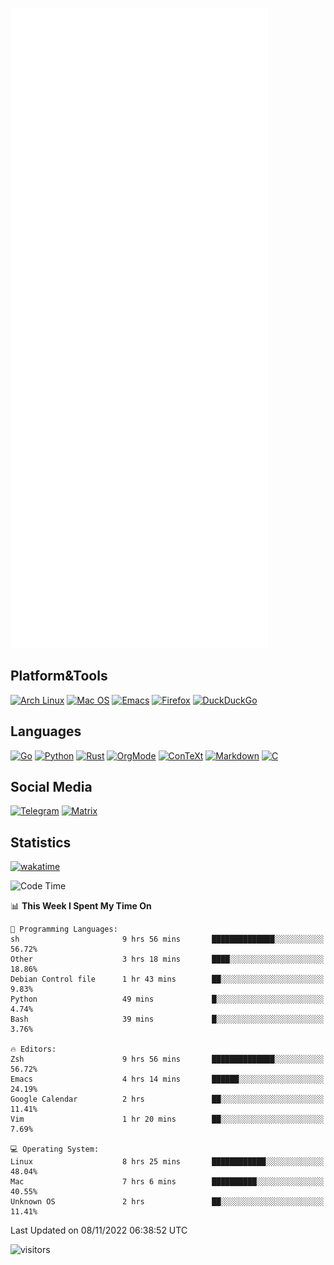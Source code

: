 ![Metrics](https://github.com/SteamedFish/SteamedFish/blob/master/github-metrics.svg)

## Platform&Tools

[![Arch Linux](https://img.shields.io/badge/ArchLinux-1793D1?logo=arch-linux&logoColor=fff&style=flat-square)](https://archlinux.org/)
[![Mac OS](https://img.shields.io/badge/MacOS-000000?style=flat-square&logo=macos&logoColor=F0F0F0)](https://www.apple.com/macos/)
[![Emacs](https://img.shields.io/badge/Emacs-%237F5AB6.svg?&style=flat-square&logo=gnu-emacs&logoColor=white)](https://www.gnu.org/software/emacs/)
[![Firefox](https://img.shields.io/badge/Firefox-FF7139?style=flat-square&logo=Firefox-Browser&logoColor=white)](https://firefox.com/)
[![DuckDuckGo](https://img.shields.io/badge/DuckDuckGo-DE5833?style=flat-square&logo=DuckDuckGo&logoColor=white)](https://duckduckgo.com/)

## Languages

[![Go](https://img.shields.io/badge/Golang-%2300ADD8.svg?style=flat-square&logo=go&logoColor=white)](https://golang.org/)
[![Python](https://img.shields.io/badge/Python-3670A0?style=flat-square&logo=python&logoColor=ffdd54)](https://www.python.org/)
[![Rust](https://img.shields.io/badge/Rust-%23000000.svg?style=flat-square&logo=rust&logoColor=white)](https://www.rust-lang.org/)
[![OrgMode](https://img.shields.io/badge/OrgMode-%23000000.svg?style=flat-square&logo=org&logoColor=white)](https://orgmode.org/)
[![ConTeXt](https://img.shields.io/badge/ConTeXt-%23008080.svg?style=flat-square&logo=latex&logoColor=white)](https://contextgarden.net/)
[![Markdown](https://img.shields.io/badge/MarkDown-%23000000.svg?style=flat-square&logo=markdown&logoColor=white)](https://daringfireball.net/projects/markdown/)
[![C](https://img.shields.io/badge/C-%2300599C.svg?style=flat-square&logo=c&logoColor=white)](https://www.iso.org/standard/74528.html)

## Social Media
[![Telegram](https://img.shields.io/badge/SteamedFish-2CA5E0?style=social&logo=telegram&logoColor=white)](https://t.me/SteamedFish)
[![Matrix](https://img.shields.io/badge/SteamedFish-2CA5E0?style=social&logo=matrix&logoColor=black)](https://matrix.to/#/@i:steamedfish.org)

## Statistics
[![wakatime](https://wakatime.com/badge/user/168280d6-fcf2-4b4f-ad3a-dc4612f35b38.svg)](https://wakatime.com/@168280d6-fcf2-4b4f-ad3a-dc4612f35b38)

<!--START_SECTION:waka-->
![Code Time](http://img.shields.io/badge/Code%20Time-2%2C121%20hrs%2052%20mins-blue)

📊 **This Week I Spent My Time On** 

```text
💬 Programming Languages: 
sh                       9 hrs 56 mins       ██████████████░░░░░░░░░░░   56.72% 
Other                    3 hrs 18 mins       ████░░░░░░░░░░░░░░░░░░░░░   18.86% 
Debian Control file      1 hr 43 mins        ██░░░░░░░░░░░░░░░░░░░░░░░   9.83% 
Python                   49 mins             █░░░░░░░░░░░░░░░░░░░░░░░░   4.74% 
Bash                     39 mins             █░░░░░░░░░░░░░░░░░░░░░░░░   3.76%

🔥 Editors: 
Zsh                      9 hrs 56 mins       ██████████████░░░░░░░░░░░   56.72% 
Emacs                    4 hrs 14 mins       ██████░░░░░░░░░░░░░░░░░░░   24.19% 
Google Calendar          2 hrs               ██░░░░░░░░░░░░░░░░░░░░░░░   11.41% 
Vim                      1 hr 20 mins        ██░░░░░░░░░░░░░░░░░░░░░░░   7.69%

💻 Operating System: 
Linux                    8 hrs 25 mins       ████████████░░░░░░░░░░░░░   48.04% 
Mac                      7 hrs 6 mins        ██████████░░░░░░░░░░░░░░░   40.55% 
Unknown OS               2 hrs               ██░░░░░░░░░░░░░░░░░░░░░░░   11.41%

```


 Last Updated on 08/11/2022 06:38:52 UTC
<!--END_SECTION:waka-->

![visitors](https://visitor-badge.laobi.icu/badge?page_id=SteamedFish.SteamedFish)
